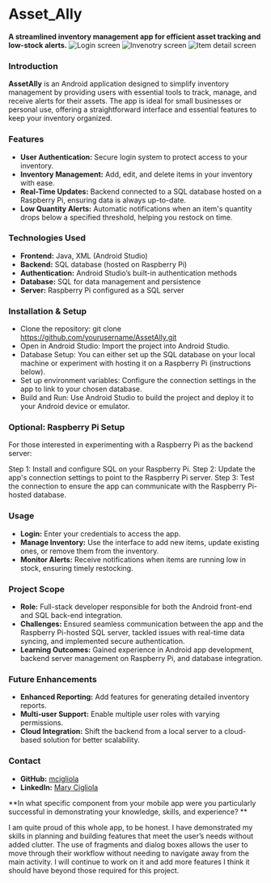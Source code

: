 # Asset_Ally

**A streamlined inventory management app for efficient asset tracking and low-stock alerts.**
![Login screen](Images/Login.jpg)
![Invenotry screen](../Images/Inventory.jpg)
![Item detail screen](../Images/ItemDetail,jpg)

### Introduction

**AssetAlly** is an Android application designed to simplify inventory management by providing users with essential tools to track, manage, and receive alerts for their assets. The app is ideal for small businesses or personal use, offering a straightforward interface and essential features to keep your inventory organized.

### Features

- **User Authentication:** Secure login system to protect access to your inventory.
- **Inventory Management:** Add, edit, and delete items in your inventory with ease.
- **Real-Time Updates:** Backend connected to a SQL database hosted on a Raspberry Pi, ensuring data is always up-to-date.
- **Low Quantity Alerts:** Automatic notifications when an item's quantity drops below a specified threshold, helping you restock on time.

### Technologies Used

- **Frontend:** Java, XML (Android Studio)
- **Backend:** SQL database (hosted on Raspberry Pi)
- **Authentication:** Android Studio’s built-in authentication methods
- **Database:** SQL for data management and persistence
- **Server:** Raspberry Pi configured as a SQL server

### Installation & Setup
- Clone the repository: git clone https://github.com/yourusername/AssetAlly.git
- Open in Android Studio: Import the project into Android Studio.
- Database Setup: You can either set up the SQL database on your local machine or experiment with hosting it on a Raspberry Pi (instructions below).
- Set up environment variables: Configure the connection settings in the app to link to your chosen database.
- Build and Run: Use Android Studio to build the project and deploy it to your Android device or emulator.

### Optional: Raspberry Pi Setup
For those interested in experimenting with a Raspberry Pi as the backend server:

Step 1: Install and configure SQL on your Raspberry Pi.
Step 2: Update the app's connection settings to point to the Raspberry Pi server.
Step 3: Test the connection to ensure the app can communicate with the Raspberry Pi-hosted database.

### Usage

- **Login:** Enter your credentials to access the app.
- **Manage Inventory:** Use the interface to add new items, update existing ones, or remove them from the inventory.
- **Monitor Alerts:** Receive notifications when items are running low in stock, ensuring timely restocking.

### Project Scope

- **Role:** Full-stack developer responsible for both the Android front-end and SQL back-end integration.
- **Challenges:** Ensured seamless communication between the app and the Raspberry Pi-hosted SQL server, tackled issues with real-time data syncing, and implemented secure authentication.
- **Learning Outcomes:** Gained experience in Android app development, backend server management on Raspberry Pi, and database integration.

### Future Enhancements

- **Enhanced Reporting:** Add features for generating detailed inventory reports.
- **Multi-user Support:** Enable multiple user roles with varying permissions.
- **Cloud Integration:** Shift the backend from a local server to a cloud-based solution for better scalability.

### Contact

- **GitHub:** [mcigliola](https://github.com/mcigliola)
- **LinkedIn:** [Mary Cigliola](https://linkedin.com/in/mary-cigliola)

  
**In what specific component from your mobile app were you particularly successful in demonstrating your knowledge, skills, and experience?  **

  I am quite proud of this whole app, to be honest.  I have demonstrated my skills in planning and building features that meet the user’s needs without added clutter.  The use of fragments and dialog boxes allows the       user to move through their workflow without needing to navigate away from the main activity.  I will continue to work on it and add more features I think it should have beyond those required for this project.  


